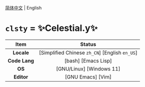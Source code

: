 [简体中文](https://github.com/clsty) | English
# `clsty` = ✨Celestial.y✨
| Item | Status |
| :---: | :---: |
| **Locale** | [Simplified Chinese `zh_CN`] [English `en_US`] |
| **Code Lang** | [bash] [Emacs Lisp] |
| **OS** | [GNU/Linux] [Windows 11] |
| **Editor** | [GNU Emacs] [Vim] |
